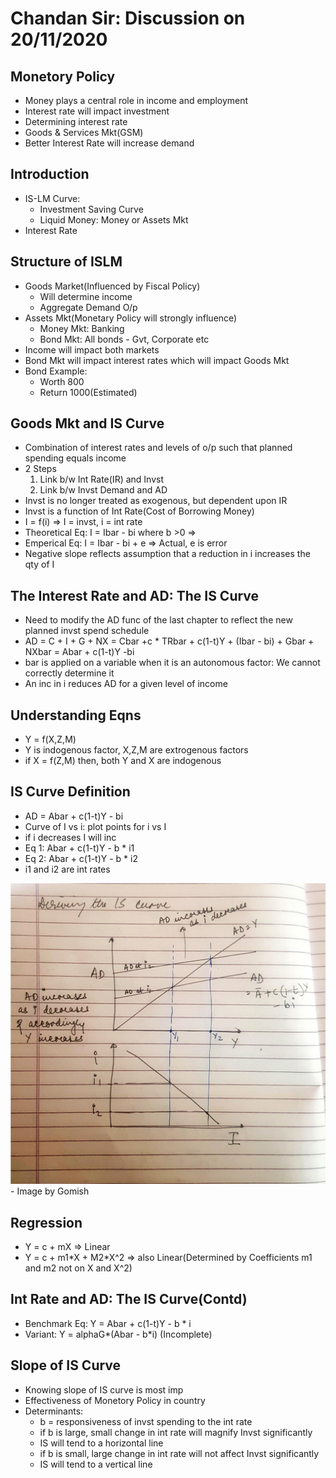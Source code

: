 # Chandan Sir: Discussion on 20/11/2020

## Monetory Policy
- Money plays a central role in income and employment
- Interest rate will impact investment
- Determining interest rate
- Goods & Services Mkt(GSM)
- Better Interest Rate will increase demand

## Introduction
- IS-LM Curve: 
	- Investment Saving Curve
	- Liquid Money: Money or Assets Mkt
- Interest Rate

## Structure of ISLM
- Goods Market(Influenced by Fiscal Policy)
	- Will determine income
	- Aggregate Demand O/p
- Assets Mkt(Monetary Policy will strongly influence)
	- Money Mkt: Banking
	- Bond Mkt: All bonds - Gvt, Corporate etc
- Income will impact both markets
- Bond Mkt will impact interest rates which will impact Goods Mkt
- Bond Example:
	- Worth 800
	- Return 1000(Estimated)

## Goods Mkt and IS Curve
- Combination of interest rates and levels of o/p such that planned spending equals income
- 2 Steps
	1. Link b/w Int Rate(IR) and Invst
	2. Link b/w Invst Demand and AD
- Invst is no longer treated as exogenous, but dependent upon IR
- Invst is a function of Int Rate(Cost of Borrowing Money)
- I = f(i) => I = invst, i = int rate
- Theoretical Eq: I = Ibar - bi where b >0 => 
- Emperical Eq: I = Ibar - bi + e => Actual, e is error
- Negative slope reflects assumption that a reduction in i increases the qty of I

## The Interest Rate and AD: The IS Curve
- Need to modify the AD func of the last chapter to reflect the new planned invst spend schedule
- AD = C + I + G + NX = Cbar +c * TRbar + c(1-t)Y + (Ibar - bi) + Gbar + NXbar = Abar + c(1-t)Y -bi
- bar is applied on a variable when it is an autonomous factor: We cannot correctly determine it
- An inc in i reduces AD for a given level of income

## Understanding Eqns
- Y = f(X,Z,M)
- Y is indogenous factor, X,Z,M are extrogenous factors 
- if X = f(Z,M) then, both Y and X are indogenous

## IS Curve Definition
- AD = Abar + c(1-t)Y - bi
- Curve of I vs i: plot points for i vs I
- if i decreases I will inc
- Eq 1: Abar + c(1-t)Y - b * i1
- Eq 2: Abar + c(1-t)Y - b * i2
- i1 and i2 are int rates
<img src="https://github.com/vasudev89/Term2-MEE/blob/master/IS%20Curve.jpeg">
- Image by Gomish

## Regression
- Y = c + mX => Linear
- Y = c + m1\*X + M2\*X^2 => also Linear(Determined by Coefficients m1 and m2 not on X and X^2)

## Int Rate and AD: The IS Curve(Contd)

- Benchmark Eq: Y = Abar + c(1-t)Y - b * i
- Variant: Y = alphaG\*(Abar - b\*i) (Incomplete)

## Slope of IS Curve
- Knowing slope of IS curve is most imp
- Effectiveness of Monetory Policy in country
- Determinants:
	- b = responsiveness of invst spending to the int rate
	- if b is large, small change in int rate will magnify Invst significantly
	- IS will tend to a horizontal line
	- if b is small, large change in int rate will not affect Invst significantly
	- IS will tend to a vertical line